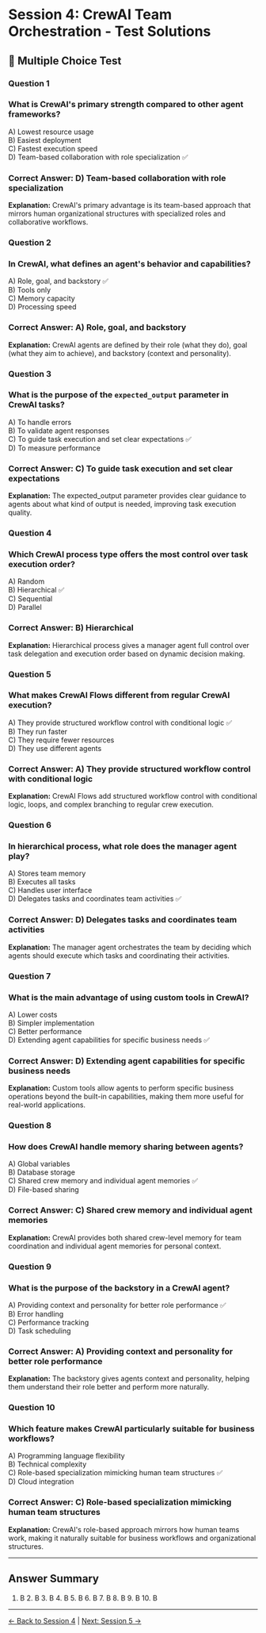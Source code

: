 # Session 4: CrewAI Team Orchestration - Test Solutions

## 📝 Multiple Choice Test

### Question 1
### What is CrewAI's primary strength compared to other agent frameworks?

A) Lowest resource usage  
B) Easiest deployment  
C) Fastest execution speed  
D) Team-based collaboration with role specialization ✅  
### Correct Answer: D) Team-based collaboration with role specialization

**Explanation:** CrewAI's primary advantage is its team-based approach that mirrors human organizational structures with specialized roles and collaborative workflows.

### Question 2
### In CrewAI, what defines an agent's behavior and capabilities?

A) Role, goal, and backstory ✅  
B) Tools only  
C) Memory capacity  
D) Processing speed  
### Correct Answer: A) Role, goal, and backstory

**Explanation:** CrewAI agents are defined by their role (what they do), goal (what they aim to achieve), and backstory (context and personality).

### Question 3
### What is the purpose of the `expected_output` parameter in CrewAI tasks?

A) To handle errors  
B) To validate agent responses  
C) To guide task execution and set clear expectations ✅  
D) To measure performance  
### Correct Answer: C) To guide task execution and set clear expectations

**Explanation:** The expected_output parameter provides clear guidance to agents about what kind of output is needed, improving task execution quality.

### Question 4
### Which CrewAI process type offers the most control over task execution order?

A) Random  
B) Hierarchical ✅  
C) Sequential  
D) Parallel  
### Correct Answer: B) Hierarchical

**Explanation:** Hierarchical process gives a manager agent full control over task delegation and execution order based on dynamic decision making.

### Question 5
### What makes CrewAI Flows different from regular CrewAI execution?

A) They provide structured workflow control with conditional logic ✅  
B) They run faster  
C) They require fewer resources  
D) They use different agents  
### Correct Answer: A) They provide structured workflow control with conditional logic

**Explanation:** CrewAI Flows add structured workflow control with conditional logic, loops, and complex branching to regular crew execution.

### Question 6
### In hierarchical process, what role does the manager agent play?

A) Stores team memory  
B) Executes all tasks  
C) Handles user interface  
D) Delegates tasks and coordinates team activities ✅  
### Correct Answer: D) Delegates tasks and coordinates team activities

**Explanation:** The manager agent orchestrates the team by deciding which agents should execute which tasks and coordinating their activities.

### Question 7
### What is the main advantage of using custom tools in CrewAI?

A) Lower costs  
B) Simpler implementation  
C) Better performance  
D) Extending agent capabilities for specific business needs ✅  
### Correct Answer: D) Extending agent capabilities for specific business needs

**Explanation:** Custom tools allow agents to perform specific business operations beyond the built-in capabilities, making them more useful for real-world applications.

### Question 8
### How does CrewAI handle memory sharing between agents?

A) Global variables  
B) Database storage  
C) Shared crew memory and individual agent memories ✅  
D) File-based sharing  
### Correct Answer: C) Shared crew memory and individual agent memories

**Explanation:** CrewAI provides both shared crew-level memory for team coordination and individual agent memories for personal context.

### Question 9
### What is the purpose of the backstory in a CrewAI agent?

A) Providing context and personality for better role performance ✅  
B) Error handling  
C) Performance tracking  
D) Task scheduling  
### Correct Answer: A) Providing context and personality for better role performance

**Explanation:** The backstory gives agents context and personality, helping them understand their role better and perform more naturally.

### Question 10
### Which feature makes CrewAI particularly suitable for business workflows?

A) Programming language flexibility  
B) Technical complexity  
C) Role-based specialization mimicking human team structures ✅  
D) Cloud integration  
### Correct Answer: C) Role-based specialization mimicking human team structures

**Explanation:** CrewAI's role-based approach mirrors how human teams work, making it naturally suitable for business workflows and organizational structures.

---

## Answer Summary

1. B  2. B  3. B  4. B  5. B  6. B  7. B  8. B  9. B  10. B

---

[← Back to Session 4](Session4_CrewAI_Team_Orchestration.md) | [Next: Session 5 →](Session5_PydanticAI_Type_Safe_Agents.md)